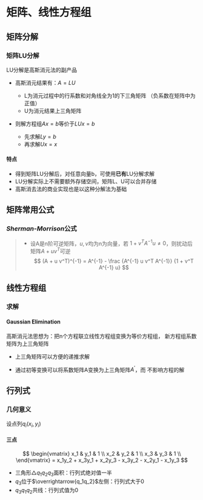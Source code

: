 #	矩阵、线性方程组

##	矩阵分解

###	矩阵LU分解

LU分解是高斯消元法的副产品

-	高斯消元结果有：$A=LU$
	-	L为消元过程中的行系数和对角线全为1的下三角矩阵
		（负系数在矩阵中为正值）
	-	U为消元结果上三角矩阵

-	则解方程组$Ax=b$等价于$LUx=b$
	-	先求解$Ly=b$
	-	再求解$Ux=x$

####	特点

-	得到矩阵LU分解后，对任意向量b，可使用**已有**LU分解求解
-	LU分解实际上不需要额外存储空间，矩阵L、U可以合并存储
-	高斯消去法的商业实现也是以这种分解法为基础

##	矩阵常用公式

###	*Sherman-Morrison*公式

> - 设A是n阶可逆矩阵，$u, v$均为n为向量，若
	$1 + v^T A^{-1} u \neq 0$，则扰动后矩阵$A + u v^T$可逆
	$$
	(A + u v^T)^{-1} = A^{-1} - \frac {A^{-1} u v^T A^{-1}}
		{1 + v^T A^{-1} u}
	$$

##	线性方程组

###	求解

####	Gaussian Elimination

高斯消元法思想为：把n个方程联立线性方程组变换为等价方程组，
新方程组系数矩阵为上三角矩阵

-	上三角矩阵可以方便的递推求解

-	通过初等变换可以将系数矩阵A变换为上三角矩阵$A^{'}$，而
	不影响方程的解

##	行列式

###	几何意义

设点列$q_i(x_i, y_i)$

####	三点

$$
\begin{vmatrix}
x_1 & y_1 & 1 \\
x_2 & y_2 & 1 \\
x_3 & y_3 & 1 \\
\end{vmatrix}
= x_1y_2 + x_3y_1 + x_2y_3 - x_3y_2 - x_2y_1 - x_1y_3
$$

-	三角形$\triangle q_1q_2q_3$面积：行列式绝对值一半
-	$q_3$位于$\overrightarrow{q_1q_2}$左侧：行列式大于0
-	$q_3q_1q_2$共线：行列式值为0

